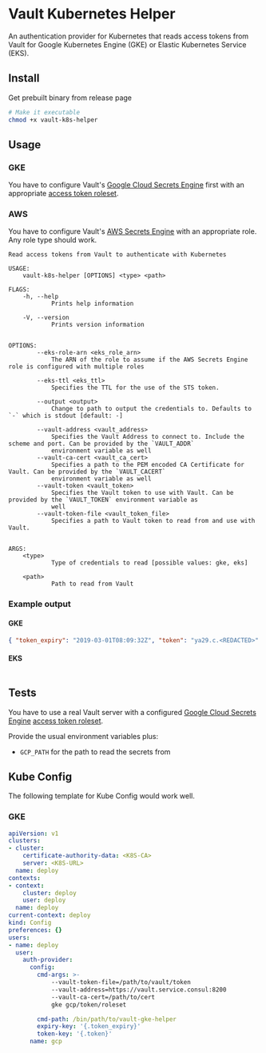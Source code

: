 # Vault Kubernetes Helper

An authentication provider for Kubernetes that reads access tokens from Vault for
Google Kubernetes Engine (GKE) or Elastic Kubernetes Service (EKS).

## Install

Get prebuilt binary from release page

```bash
# Make it executable
chmod +x vault-k8s-helper
```

## Usage

### GKE

You have to configure Vault's
[Google Cloud Secrets Engine](https://www.vaultproject.io/docs/secrets/gcp/index.html) first with
an appropriate
[access token roleset](https://www.vaultproject.io/docs/secrets/gcp/index.html#access-tokens).

### AWS

You have to configure Vault's
[AWS Secrets Engine](https://www.vaultproject.io/docs/secrets/aws/index.html)
with an appropriate role. Any role type should work.

```text
Read access tokens from Vault to authenticate with Kubernetes

USAGE:
    vault-k8s-helper [OPTIONS] <type> <path>

FLAGS:
    -h, --help
            Prints help information

    -V, --version
            Prints version information


OPTIONS:
        --eks-role-arn <eks_role_arn>
            The ARN of the role to assume if the AWS Secrets Engine role is configured with multiple roles

        --eks-ttl <eks_ttl>
            Specifies the TTL for the use of the STS token.

        --output <output>
            Change to path to output the credentials to. Defaults to `-` which is stdout [default: -]

        --vault-address <vault_address>
            Specifies the Vault Address to connect to. Include the scheme and port. Can be provided by the `VAULT_ADDR`
            environment variable as well
        --vault-ca-cert <vault_ca_cert>
            Specifies a path to the PEM encoded CA Certificate for Vault. Can be provided by the `VAULT_CACERT`
            environment variable as well
        --vault-token <vault_token>
            Specifies the Vault token to use with Vault. Can be provided by the `VAULT_TOKEN` environment variable as
            well
        --vault-token-file <vault_token_file>
            Specifies a path to Vault token to read from and use with Vault.


ARGS:
    <type>
            Type of credentials to read [possible values: gke, eks]

    <path>
            Path to read from Vault

```

### Example output

#### GKE

```json
{ "token_expiry": "2019-03-01T08:09:32Z", "token": "ya29.c.<REDACTED>" }
```

#### EKS

```json

```

## Tests

You have to use a real Vault server with a configured
[Google Cloud Secrets Engine](https://www.vaultproject.io/docs/secrets/gcp/index.html)
[access token roleset](https://www.vaultproject.io/docs/secrets/gcp/index.html#access-tokens).

Provide the usual environment variables plus:

- `GCP_PATH` for the path to read the secrets from

## Kube Config

The following template for Kube Config would work well.

### GKE

```yaml
apiVersion: v1
clusters:
- cluster:
    certificate-authority-data: <K8S-CA>
    server: <K8S-URL>
  name: deploy
contexts:
- context:
    cluster: deploy
    user: deploy
  name: deploy
current-context: deploy
kind: Config
preferences: {}
users:
- name: deploy
  user:
    auth-provider:
      config:
        cmd-args: >-
            --vault-token-file=/path/to/vault/token
            --vault-address=https://vault.service.consul:8200
            --vault-ca-cert=/path/to/cert
            gke gcp/token/roleset

        cmd-path: /bin/path/to/vault-gke-helper
        expiry-key: '{.token_expiry}'
        token-key: '{.token}'
      name: gcp
```

